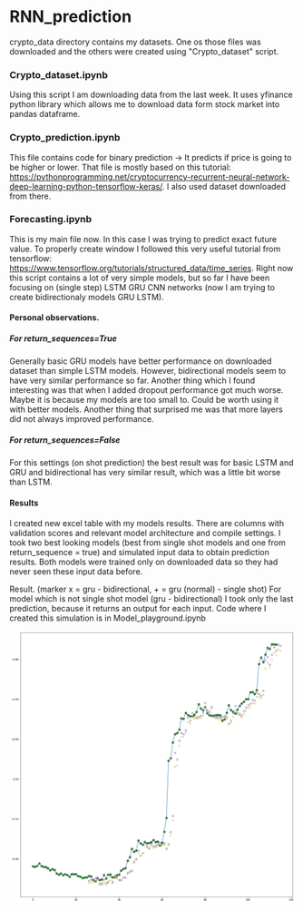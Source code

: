 # RNN_prediction

crypto_data directory contains my datasets. One os those files was downloaded and the others were created using "Crypto_dataset" script.

### Crypto_dataset.ipynb
Using this script I am downloading data from the last week.
It uses yfinance python library which allows me to download data form stock market into pandas dataframe.


### Crypto_prediction.ipynb
This file contains code for binary prediction -> It predicts if price is going to be higher or lower.
That file is mostly based on this tutorial: https://pythonprogramming.net/cryptocurrency-recurrent-neural-network-deep-learning-python-tensorflow-keras/. 
I also used dataset downloaded from there.


### Forecasting.ipynb
This is my main file now. In this case I was trying to predict exact future value. 
To properly create window I followed this very useful tutorial from tensorflow: https://www.tensorflow.org/tutorials/structured_data/time_series. 
Right now this script contains a lot of very simple models, but so far I have been focusing on (single step) LSTM GRU CNN networks (now I am trying to create bidirectionaly models GRU LSTM).

#### Personal observations.
##### For return_sequences=True
Generally basic GRU models have better performance on downloaded dataset than simple LSTM models. However, bidirectional models seem to have very similar performance so far.
Another thing which I found interesting was that when I added dropout performance got much worse. Maybe it is because my models are too small to. Could be worth using it with better models. Another thing that surprised me was that more layers did not always improved performance. 

##### For return_sequences=False
For this settings (on shot prediction) the best result was for basic LSTM and GRU and bidirectional has very similar result, which was a little bit worse than LSTM. 

#### Results
I created new excel table with my models results. There are columns with validation scores and relevant model architecture and compile settings. I took two best looking models (best from single shot models and one from return_sequence = true) and simulated input data to obtain prediction results. Both models were trained only on downloaded data so they had never seen these input data before. 

Result. (marker x = gru - bidirectional, + = gru (normal) - single shot)
For model which is not single shot model (gru - bidirectional) I took only the last prediction, because it returns an output for each input.
Code where I created this simulation is in Model_playground.ipynb

![alt text](https://github.com/ondrabimka/RNN_prediction/blob/main/result.png)

